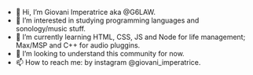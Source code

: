 - 👋 Hi, I’m Giovani Imperatrice aka @G6LAW.
- 👀 I’m interested in studying programming languages and sonology/music stuff.
- 🌱 I’m currently learning HTML, CSS, JS and Node for life management; Max/MSP and C++ for audio pluggins. 
- 💞️ I’m looking to understand this community for now. 
- 📫 How to reach me: by instagram @giovani_imperatrice.

<!---
G6LAW/G6LAW is a ✨ special ✨ repository because its `README.md` (this file) appears on your GitHub profile.
You can click the Preview link to take a look at your changes.
--->
